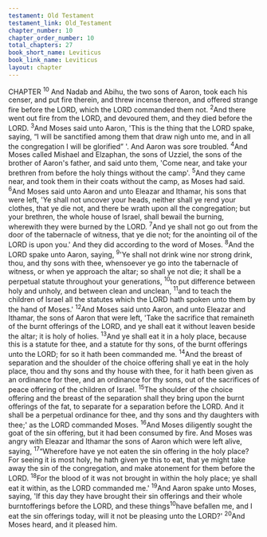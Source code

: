 ```yaml
---
testament: Old Testament
testament_link: Old_Testament
chapter_number: 10
chapter_order_number: 10
total_chapters: 27
book_short_name: Leviticus
book_link_name: Leviticus
layout: chapter
---
```


CHAPTER <sup>10</sup>
And Nadab and Abihu, the two sons of Aaron, took each his censer, and put fire
therein, and threw incense thereon, and offered strange fire before the LORD, which the
LORD commanded them not. <sup>2</sup>And there went out fire from the LORD, and devoured
them, and they died before the LORD. <sup>3</sup>And Moses said unto Aaron, 'This is the thing
that the LORD spake, saying, “I will be sanctified among them that draw nigh unto me,
and in all the congregation I will be glorified” '. And Aaron was sore troubled. <sup>4</sup>And
Moses called Mishael and Elzaphan, the sons of Uzziel, the sons of the brother of
Aaron's father, and said unto them, 'Come near, and take your brethren from before the
holy things without the camp'. <sup>5</sup>And they came near, and took them in their coats
without the camp, as Moses had said. <sup>6</sup>And Moses said unto Aaron and unto Eleazar
and Ithamar, his sons that were left, 'Ye shall not uncover your heads, neither shall ye
rend your clothes, that ye die not, and there be wrath upon all the congregation; but
your brethren, the whole house of Israel, shall bewail the burning, wherewith they were
burned by the LORD. <sup>7</sup>And ye shall not go out from the door of the tabernacle of
witness, that ye die not; for the anointing oil of the LORD is upon you.' And they did
according to the word of Moses. 
<sup>8</sup>And the LORD spake unto Aaron, saying, <sup>9</sup>'Ye shall not drink wine nor strong
drink, thou, and thy sons with thee, whensoever ye go into the tabernacle of witness, or
when  ye  approach  the  altar;  so  shall  ye  not  die;  it  shall  be  a  perpetual  statute
throughout your generations, <sup>10</sup>to put difference between holy and unholy, and between
clean and unclean, <sup>11</sup>and to teach the children of Israel all the statutes which the LORD
hath spoken unto them by the hand of Moses.' 
<sup>12</sup>And Moses said unto Aaron, and unto Eleazar and Ithamar, the sons of Aaron
that were left, 'Take the sacrifice that remaineth of the burnt offerings of the LORD, and
ye shall eat it without leaven beside the altar; it is holy of holies. <sup>13</sup>And ye shall eat it in
a holy place, because this is a statute for thee, and a statute for thy sons, of the burnt
offerings unto the LORD; for so it hath been commanded me. <sup>14</sup>And the breast of
separation and the shoulder of the choice offering shall ye eat in the holy place, thou
and thy sons and thy house with thee, for it hath been given as an ordinance for thee,
and an ordinance for thy sons, out of the sacrifices of peace offering of the children of
Israel. <sup>15</sup>The shoulder of the choice offering and the breast of the separation shall they
bring upon the burnt offerings of the fat, to separate for a separation before the LORD.
And it shall be a perpetual ordinance for thee, and thy sons and thy daughters with
thee;' as the LORD commanded Moses. 
<sup>16</sup>And Moses diligently sought the goat of the sin offering, but it had been
consumed by fire. And Moses was angry with Eleazar and Ithamar the sons of Aaron
which were left alive, saying, <sup>17</sup>“Wherefore have ye not eaten the sin offering in the holy
place? For seeing it is most holy, he hath given ye this to eat, that ye might take away
the sin of the congregation, and make atonement for them before the LORD. <sup>18</sup>For the
blood of it was not brought in within the holy place; ye shall eat it within, as the LORD
commanded me.' <sup>19</sup>And Aaron spake unto Moses, saying, 'If this day they have brought
their sin offerings and their whole burnt­offerings before the LORD, and these things<sup>10</sup>have befallen me, and I eat the sin offerings today, will it not be pleasing unto the
LORD?' <sup>20</sup>And Moses heard, and it pleased him.